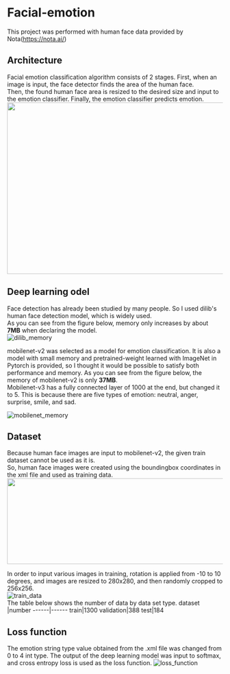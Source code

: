 # Facial-emotion

This project was performed with human face data provided by Nota(https://nota.ai/)

## Architecture
Facial emotion classification algorithm consists of 2 stages. First, when an image is input, the face detector finds the area of the human face.  
Then, the found human face area is resized to the desired size and input to the emotion classifier. Finally, the emotion classifier predicts emotion.  
<img src="https://user-images.githubusercontent.com/45653968/100177618-c2907d80-2f15-11eb-8bf6-3b5b616e402a.JPG" width="800" height="400">

## Deep learning odel
Face detection has already been studied by many people. So I used dilib's human face detection model, which is widely used.  
As you can see from the figure below, memory only increases by about __7MB__ when declaring the model.  
![dilib_memory](https://user-images.githubusercontent.com/45653968/100175735-4fd1d300-2f12-11eb-964b-6281a863f574.JPG)


mobilenet-v2 was selected as a model for emotion classification. It is also a model with small memory and pretrained-weight learned with ImageNet in Pytorch is provided,
so I thought it would be possible to satisfy both performance and memory. As you can see from the figure below, the memory of mobilenet-v2 is only __37MB__.  
Mobilenet-v3 has a fully connected layer of 1000 at the end, but changed it to 5. This is because there are five types of emotion: neutral, anger, surprise, smile, and sad.

![mobilenet_memory](https://user-images.githubusercontent.com/45653968/100175715-45173e00-2f12-11eb-9ffa-8c5e8533e267.JPG)


## Dataset
Because human face images are input to mobilenet-v2, the given train dataset cannot be used as it is.  
So, human face images were created using the boundingbox coordinates in the xml file and used as training data.  
<img src="https://user-images.githubusercontent.com/45653968/100176277-51e86180-2f13-11eb-9818-245807979ef7.JPG" width="550" height="200">

In order to input various images in training, rotation is applied from -10 to 10 degrees, and images are resized to 280x280, and then randomly cropped to 256x256.  
![train_data](https://user-images.githubusercontent.com/45653968/100174453-d1743180-2f0f-11eb-8971-c834d560df14.JPG)  
The table below shows the number of data by data set type.
dataset |number
------|------
train|1300
validation|388
test|184


## Loss function
The emotion string type value obtained from the .xml file was changed from 0 to 4 int type.
The output of the deep learning model was input to softmax, and cross entropy loss is used as the loss function.
![loss_function](https://user-images.githubusercontent.com/45653968/100178746-eb197700-2f17-11eb-8c81-1ef983118f46.JPG)

